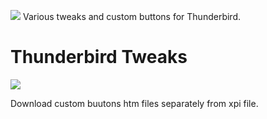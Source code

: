 <img src="https://github.com/srazzano/Images/blob/master/tbicon.png"/> Various tweaks and custom buttons for Thunderbird.

# Thunderbird Tweaks

<img src="https://github.com/srazzano/Images/blob/master/tweaks.png"/>

Download custom buutons htm files separately from xpi file.
